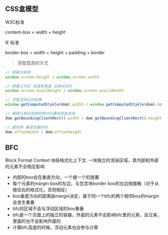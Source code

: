 ## CSS盒模型

W3C标准

content-box = width + height

IE 标准

border-box = width + height + padding + border

> 获取宽高的方式

```js
// 屏幕分辨率
window.screen.height / window.screen.width

// 屏幕工作区 高度和宽度 去掉状态栏
window.screen.availHeight / window.screen.availdWidth

// 页面渲染后的结果
window.getComputedStykle(dom).width / window.getComputedStykle(dom).height

// 根据元素在视窗的绝对位置来获取宽高
dom.getBoundingClientRect().width / dom.getBoundingClientRect().height

// 最常用 兼容性最好的
dom.offsetWidth / dom.offsetHeight
```

## BFC

Block Format Context 块级格式化上下文. 一块独立的渲染区域，其内部和外部的元素不会相互影响

- 内部的box会在垂直方向，一个接一个的放置
- 每个元素的margin box的左边，与包含块border box的左边相接触（对于从做往右的格式化，否则相反）
- box垂直方向的距离由margin决定，属于同一个bfc的两个相邻box的margin会发生重叠
- bfc的区域不会与浮动区域的box重叠
- bfc是一个页面上的独立的容器，外面的元素不会影响bfc里的元素，反过来，里面的也不会影响外面的
- 计算bfc高度的时候，浮动元素也会参与计算
